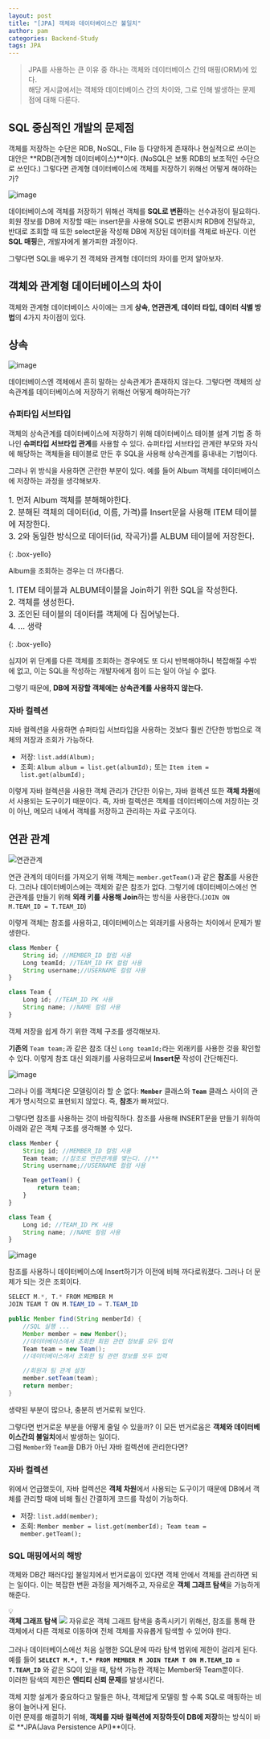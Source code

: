 ```yaml
---
layout: post
title: "[JPA] 객체와 데이터베이스간 불일치"
author: pam
categories: Backend-Study
tags: JPA
---
```


<style>
  .imageRow {
    display:flex;
    margin: 20px 0;
  }
  .captionedImg {
    display: grid;
    align-content: flex-end;
    margin: 0 20px;
    text-align:center;
    font-size: 12px;
    color:gray;
  }
</style>

> JPA를 사용하는 큰 이유 중 하나는 객체와 데이터베이스 간의 매핑(ORM)에 있다. <br/>
> 해당 게시글에서는 객체와 데이터베이스 간의 차이와, 그로 인해 발생하는 문제점에 대해 다룬다.

## SQL 중심적인 개발의 문제점

객체를 저장하는 수단은 RDB, NoSQL, File 등 다양하게 존재하나 현실적으로 쓰이는 대안은 **RDB(관계형 데이터베이스)**이다. (NoSQL은 보통 RDB의 보조적인 수단으로 쓰인다.)
 그렇다면 관계형 데이터베이스에 객체를 저장하기 위해선 어떻게 해야하는가?


  
![image](https://github.com/lcqff/lcqff.github.io/assets/71930280/28a96357-85dd-4d16-8b72-306b8f956f80)

데이터베이스에 객체를 저장하기 위해선 객체를 **SQL로 변환**하는 선수과정이 필요하다. 회원 정보를 DB에 저장할 때는 insert문을 사용해 SQL로 변환시켜 RDB에 전달하고, 반대로 조회할 때 또한 select문을 작성해 DB에 저장된 데이터를 객체로 바꾼다.
이런 **SQL 매핑**은, 개발자에게 불가피한 과정이다.

그렇다면 SQL을 배우기 전 객체와 관계형 데이터의 차이를 먼저 알아보자.

## 객체와 관계형 데이터베이스의 차이

객체와 관계형 데이터베이스 사이에는 크게 **상속, 연관관계, 데이터 타입, 데이터 식별 방법**의 4가지 차이점이 있다.

## 상속

![image](https://github.com/lcqff/lcqff.github.io/assets/71930280/54d4b282-906d-4584-9d1c-9350be628824)

데이터베이스엔 객체에서 흔히 말하는 상속관계가 존재하지 않는다. 그렇다면 객체의 상속관계를 데이터베이스에 저장하기 위해선 어떻게 해야하는가?

### 슈퍼타입 서브타입
객체의 상속관계를 데이터베이스에 저장하기 위해 데이터베이스 테이블 설계 기법 중 하나인 **슈퍼타입 서브타입 관계**를 사용할 수 있다. 슈퍼타입 서브타입 관계란 부모와 자식에 해당하는 객체들을 테이블로 만든 후 SQL을 사용해 상속관계를 흉내내는 기법이다.


그러나 위 방식을 사용하면 곤란한 부분이 있다. 예를 들어 Album 객체를 데이터베이스에 저장하는 과정을 생각해보자.  
<p style="font-size: 1rem;">
 1. 먼저 Album 객체를 분해해야한다.<br/>
 2. 분해된 객체의 데이터(id, 이름, 가격)를 Insert문을 사용해 ITEM 테이블에 저장한다.<br/> 
 3. 2와 동일한 방식으로 데이터(id, 작곡가)를 ALBUM 테이블에 저장한다.<br/>
</p>
{: .box-yello}


Album을 조회하는 경우는 더 까다롭다.
<p style="font-size: 1rem;">
1. ITEM 테이블과 ALBUM테이블을 Join하기 위한 SQL을 작성한다.<br/>
2. 객체를 생성한다.<br/>
3. 조인된 테이블의 데이터를 객체에 다 집어넣는다.<br/>
4. … 생략<br/>
</p>
{: .box-yello}

심지어 위 단계를 다른 객체를 조회하는 경우에도 또 다시 반복해야하니 복잡해질 수밖에 없고, 이는 SQL을 작성하는 개발자에게 힘이 드는 일이 아닐 수 없다.

그렇기 때문에, **DB에 저장할 객체에는 상속관계를 사용하지 않는다.**

### 자바 컬렉션

자바 컬렉션을 사용하면 슈퍼타입 서브타입을 사용하는 것보다 훨씬 간단한 방법으로 객체의 저장과 조회가 가능하다.

- 저장: `list.add(Album);`
- 조회: `Album album = list.get(albumId);` 또는 `Item item = list.get(albumId);`

이렇게 자바 컬렉션을 사용한 객체 관리가 간단한 이유는, 자바 컬렉션 또한 **객체 차원**에서 사용되는 도구이기 때문이다. 즉, 자바 컬렉션은 객체를 데이터베이스에 저장하는 것이 아닌, 메모리 내에서 객체를 저장하고 관리하는 자료 구조이다.


## 연관 관계

![연관관계](https://github.com/lcqff/lcqff.github.io/assets/71930280/a9e1dae8-0359-4535-9634-704f7f7d61a7)


연관 관계의 데이터를 가져오기 위해 객체는 `member.getTeam()`과 같은 **참조**를 사용한다. 그러나 데이터베이스에는 객체와 같은 참조가 없다. 그렇기에 데이터베이스에선 연관관계를 만들기 위해 **외래 키를 사용해 Join**하는 방식을 사용한다.(`JOIN ON M.TEAM_ID = T.TEAM_ID`)

이렇게 객체는 참조를 사용하고, 데이터베이스는 외래키를 사용하는 차이에서 문제가 발생한다.

```jsx
class Member {
	String id; //MEMBER_ID 컬럼 사용
	Long teamId; //TEAM_ID FK 컬럼 사용
	String username;//USERNAME 컬럼 사용
}

class Team {
	Long id; //TEAM_ID PK 사용
	String name; //NAME 컬럼 사용
}
```



객체 저장을 쉽게 하기 위한 객체 구조를 생각해보자. 

**기존의** `Team team;`과 같은 참조 대신 `Long teamId;`라는 외래키를 사용한 것을 확인할 수 있다. 이렇게 참조 대신 외래키를 사용하므로써 **Insert문** 작성이 간단해진다.

![image](https://github.com/lcqff/lcqff.github.io/assets/71930280/467e9fea-c827-4f62-a4d0-140354d7b9a5)


그러나 이를 객체다운 모델링이라 할 순 없다: **`Member`** 클래스와 **`Team`** 클래스 사이의 관계가 명시적으로 표현되지 않았다. 즉, **참조**가 빠져있다.

그렇다면 참조를 사용하는 것이 바람직하다. 참조를 사용해 INSERT문을 만들기 위하여 아래와 같은 객체 구조를 생각해볼 수 있다.

```jsx
class Member {
	String id; //MEMBER_ID 컬럼 사용
	Team team; //참조로 연관관계를 맺는다. //**
	String username;//USERNAME 컬럼 사용

	Team getTeam() {
		return team;
	}
}

class Team {
	Long id; //TEAM_ID PK 사용
	String name; //NAME 컬럼 사용
}
```

![image](https://github.com/lcqff/lcqff.github.io/assets/71930280/7b16d143-0c52-41cd-a498-c4f2731a18b7)


참조를 사용하니 데이터베이스에 Insert하기가 이전에 비해 까다로워졌다. 그러나 더 문제가 되는 것은 조회이다.

```java
SELECT M.*, T.* FROM MEMBER M
JOIN TEAM T ON M.TEAM_ID = T.TEAM_ID

public Member find(String memberId) {
	//SQL 실행 ...
	Member member = new Member();
	//데이터베이스에서 조회한 회원 관련 정보를 모두 입력
	Team team = new Team();
	//데이터베이스에서 조회한 팀 관련 정보를 모두 입력

	//회원과 팀 관계 설정
	member.setTeam(team);
	return member;
}
```

생략된 부분이 많으나, 충분히 번거로워 보인다. 

그렇다면 번거로운 부분을 어떻게 줄일 수 있을까? 이 모든 번거로움은 **객체와 데이터베이스간의 불일치**에서 발생하는 일이다.  
그럼 `Member`와 `Team`을 DB가 아닌 자바 컬렉션에 관리한다면? 

### 자바 컬렉션

위에서 언급했듯이, 자바 컬렉션은 **객체 차원**에서 사용되는 도구이기 때문에 DB에서 객체를 관리할 때에 비해 훨신 간결하게 코드를 작성이 가능하다.

- 저장: `list.add(member);`
- 조회: `Member member = list.get(memberId); Team team = member.getTeam();`

### SQL 매핑에서의 해방

객체와 DB간 패러다임 불일치에서 번거로움이 있다면 객체 안에서 객체를 관리하면 되는 일이다. 이는 복잡한 변환 과정을 제거해주고, 자유로운 **객체 그래프 탐색**을 가능하게 해준다. 


<div class="callout">
  <div>💡</div>
  <div>
  	<strong>객체 그래프 탐색</strong>
	<img src="https://github.com/lcqff/lcqff.github.io/assets/71930280/529fcad2-5289-49bc-82b3-42b926abb49c">
	자유로운 객체 그래프 탐색을 충족시키기 위해선, 참조를 통해 한 객체에서 다른 객체로 이동하며 전체 객체를 자유롭게 탐색할 수 있어야 한다. <br/> <br/>
	그러나 데이터베이스에선 처음 실행한 SQL문에 따라 탐색 범위에 제한이 걸리게 된다.<br/>
	예를 들어 <code><strong>SELECT M.*, T.* FROM MEMBER M JOIN TEAM T ON M.TEAM_ID = T.TEAM_ID</strong></code> 와 같은 SQ이 있을 때, 탐색 가능한 객체는 Member와 Team뿐이다.<br/>
	이러한 탐색의 제한은 <strong>엔티티 신뢰 문제</strong>를 발생시킨다.
  </div>
</div>

객체 지향 설계가 중요하다고 말들은 하나, 객체답게 모델링 할 수록 SQL로 매핑하는 비용이 늘어나게 된다.  
이런 문제를 해결하기 위해, **객체를 자바 컬렉션에 저장하듯이 DB에 저장**하는 방식이 바로 **JPA(Java Persistence API)**이다.